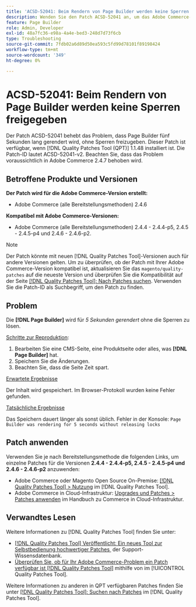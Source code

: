```yaml
---
title: 'ACSD-52041: Beim Rendern von Page Builder werden keine Sperren freigegeben'
description: Wenden Sie den Patch ACSD-52041 an, um das Adobe Commerce-Problem zu beheben, bei dem Page Builder fünf Sekunden lang gerendert wird, ohne Sperren freizugeben.
feature: Page Builder
role: Admin, Developer
exl-id: 48a7fc36-e98a-4a4e-bed3-248d7d73f6cb
type: Troubleshooting
source-git-commit: 7fdb02a6d89d50ea593c5fd99d78101f89198424
workflow-type: tm+mt
source-wordcount: '349'
ht-degree: 0%

---
```


# ACSD-52041: Beim Rendern von Page Builder werden keine Sperren freigegeben

Der Patch ACSD-52041 behebt das Problem, dass Page Builder fünf Sekunden lang gerendert wird, ohne Sperren freizugeben. Dieser Patch ist verfügbar, wenn [!DNL Quality Patches Tool (QPT)] 1.1.48 installiert ist. Die Patch-ID lautet ACSD-52041-v2. Beachten Sie, dass das Problem voraussichtlich in Adobe Commerce 2.4.7 behoben wird.

## Betroffene Produkte und Versionen

**Der Patch wird für die Adobe Commerce-Version erstellt:**

* Adobe Commerce (alle Bereitstellungsmethoden) 2.4.6

**Kompatibel mit Adobe Commerce-Versionen:**

* Adobe Commerce (alle Bereitstellungsmethoden) 2.4.4 - 2.4.4-p5, 2.4.5 - 2.4.5-p4 und 2.4.6 - 2.4.6-p2.



>[!NOTE]
>
>Der Patch könnte mit neuen [!DNL Quality Patches Tool]-Versionen auch für andere Versionen gelten. Um zu überprüfen, ob der Patch mit Ihrer Adobe Commerce-Version kompatibel ist, aktualisieren Sie das `magento/quality-patches` auf die neueste Version und überprüfen Sie die Kompatibilität auf der Seite [[!DNL Quality Patches Tool]: Nach Patches suchen](https://experienceleague.adobe.com/tools/commerce-quality-patches/index.html?lang=de). Verwenden Sie die Patch-ID als Suchbegriff, um den Patch zu finden.


## Problem

Die **[!DNL Page Builder]** wird für *5 Sekunden gerendert* ohne die Sperren zu lösen.

<u>Schritte zur Reproduktion</u>:

1. Bearbeiten Sie eine CMS-Seite, eine Produktseite oder alles, was **[!DNL Page Builder]** hat.
1. Speichern Sie die Änderungen.
1. Beachten Sie, dass die Seite Zeit spart.

<u>Erwartete Ergebnisse</u>

Der Inhalt wird gespeichert. Im Browser-Protokoll wurden keine Fehler gefunden.

<u>Tatsächliche Ergebnisse</u>

Das Speichern dauert länger als sonst üblich.
Fehler in der Konsole: ``Page Builder was rendering for 5 seconds without releasing locks``

## Patch anwenden

Verwenden Sie je nach Bereitstellungsmethode die folgenden Links, um einzelne Patches für die Versionen **2.4.4 - 2.4.4-p5, 2.4.5 - 2.4.5-p4 und 2.4.6 - 2.4.6-p2** anzuwenden:

* Adobe Commerce oder Magento Open Source On-Premise: [[!DNL Quality Patches Tool] > Nutzung](/help/tools/quality-patches-tool/usage.md) im [!DNL Quality Patches Tool].
* Adobe Commerce in Cloud-Infrastruktur: [Upgrades und Patches > Patches anwenden](https://experienceleague.adobe.com/docs/commerce-cloud-service/user-guide/develop/upgrade/apply-patches.html?lang=de) im Handbuch zu Commerce in Cloud-Infrastruktur.

## Verwandtes Lesen

Weitere Informationen zu [!DNL Quality Patches Tool] finden Sie unter:

* [[!DNL Quality Patches Tool] Veröffentlicht: Ein neues Tool zur Selbstbedienung hochwertiger Patches &#x200B;](https://experienceleague.adobe.com/de/docs/commerce-operations/tools/quality-patches-tool/quality-patches-tool-to-self-serve-quality-patches) der Support-Wissensdatenbank.
* [Überprüfen Sie, ob für Ihr Adobe Commerce-Problem ein Patch verfügbar ist [!DNL Quality Patches Tool]](/help/tools/quality-patches-tool/patches-available-in-qpt/check-patch-for-magento-issue-with-magento-quality-patches.md) mithilfe von im [!UICONTROL Quality Patches Tool].


Weitere Informationen zu anderen in QPT verfügbaren Patches finden Sie unter [[!DNL Quality Patches Tool]: Suchen nach Patches](<https://experienceleague.adobe.com/tools/commerce-quality-patches/index.html?lang=de>) im [!DNL Quality Patches Tool].
